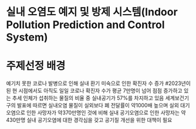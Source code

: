 # 실내 오염도 예지 및 방제 시스템(Indoor Pollution Prediction and Control System)
# 주제선정 배경
예기치 못한 코로나 발병으로 인해 실내 환기 미숙으로 인한 확진자 수 증가
#2023년이 된 현 시점에서도 아직도 일일 코로나 확진자 수가 평균 7만명이 넘어 점점 증가하고 있는 추세
인체가 섭취하는 물질의 비율 중 실내공기가 57%를 차지하고 있음
세계보건기구의 발표에 따르면 실내오염 물질이 실외보다 폐 전달률이 약1000배 높으며 실외 대기오염으로 인한 사망자가 약370만명인 것에 비해 실내 공기오염으로 인한 사망자는 약 430만명 
실내 공기오염에 대한 경각심을 갖고 공기질 개선을 위한 대책이 필요
